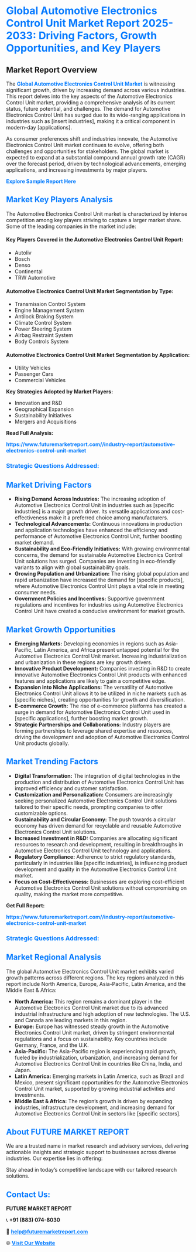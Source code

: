 <h1 style="color: #007BFF;">Global Automotive Electronics Control Unit Market Report 2025-2033: Driving Factors, Growth Opportunities, and Key Players</h1>

<section id="overview">
<h2>Market Report Overview</h2>
<p>The <a href="https://www.futuremarketreport.com//industry-report/automotive-electronics-control-unit-market" style="color: #007BFF; text-decoration: none;"><strong>Global Automotive Electronics Control Unit Market</strong></a> is witnessing significant growth, driven by increasing demand across various industries. This report delves into the key aspects of the Automotive Electronics Control Unit market, providing a comprehensive analysis of its current status, future potential, and challenges. The demand for Automotive Electronics Control Unit has surged due to its wide-ranging applications in industries such as [insert industries], making it a critical component in modern-day [applications].</p>
<p>As consumer preferences shift and industries innovate, the Automotive Electronics Control Unit market continues to evolve, offering both challenges and opportunities for stakeholders. The global market is expected to expand at a substantial compound annual growth rate (CAGR) over the forecast period, driven by technological advancements, emerging applications, and increasing investments by major players.</p>
</section>

<section id="overview">
<p><a href="https://www.futuremarketreport.com//request-sample/reportId=64241" style="color: #007BFF; text-decoration: none;"><strong>Explore Sample Report Here</strong></a></p>
</section>

<section id="key-players">
<h2 style="color: #007BFF;">Market Key Players Analysis</h2>
<p>The Automotive Electronics Control Unit market is characterized by intense competition among key players striving to capture a larger market share. Some of the leading companies in the market include:</p>
<h4>Key Players Covered in the Automotive Electronics Control Unit Report:</h4>
<ul><li>Autoliv</li><li>Bosch</li><li>Denso</li><li>Continental</li><li>TRW Automotive</li></ul>
<h4>Automotive Electronics Control Unit Market Segmentation by Type:</h4>
<ul><li>Transmission Control System</li><li>Engine Management System</li><li>Antilock Braking System</li><li>Climate Control System</li><li>Power Steering System</li><li>Airbag Restraint System</li><li>Body Controls System</li></ul>

<h4>Automotive Electronics Control Unit Market Segmentation by Application:</h4>
<ul><li>Utility Vehicles</li><li>Passenger Cars</li><li>Commercial Vehicles</li></ul>
<p><strong>Key Strategies Adopted by Market Players:</strong></p>
<ul>
<li>Innovation and R&D</li>
<li>Geographical Expansion</li>
<li>Sustainability Initiatives</li>
<li>Mergers and Acquisitions</li>
</ul>
</section>

<section>
<p><strong>Read Full Analysis: </strong></p><a href="https://www.futuremarketreport.com//industry-report/automotive-electronics-control-unit-market" style="color: #007BFF; text-decoration: none;"><strong>https://www.futuremarketreport.com//industry-report/automotive-electronics-control-unit-market</strong></a>
<h3 style="color: #007BFF;">Strategic Questions Addressed:</h3>
</section>

<section id="driving-factors">
<h2 style="color: #007BFF;">Market Driving Factors</h2>
<ul>
<li><strong>Rising Demand Across Industries:</strong> The increasing adoption of Automotive Electronics Control Unit in industries such as [specific industries] is a major growth driver. Its versatile applications and cost-effectiveness make it a preferred choice among manufacturers.</li>
<li><strong>Technological Advancements:</strong> Continuous innovations in production and application technologies have enhanced the efficiency and performance of Automotive Electronics Control Unit, further boosting market demand.</li>
<li><strong>Sustainability and Eco-Friendly Initiatives:</strong> With growing environmental concerns, the demand for sustainable Automotive Electronics Control Unit solutions has surged. Companies are investing in eco-friendly variants to align with global sustainability goals.</li>
<li><strong>Growing Population and Urbanization:</strong> The rising global population and rapid urbanization have increased the demand for [specific products], where Automotive Electronics Control Unit plays a vital role in meeting consumer needs.</li>
<li><strong>Government Policies and Incentives:</strong> Supportive government regulations and incentives for industries using Automotive Electronics Control Unit have created a conducive environment for market growth.</li>
</ul>
</section>

<section id="growth-opportunities">
<h2 style="color: #007BFF;">Market Growth Opportunities</h2>
<ul>
<li><strong>Emerging Markets:</strong> Developing economies in regions such as Asia-Pacific, Latin America, and Africa present untapped potential for the Automotive Electronics Control Unit market. Increasing industrialization and urbanization in these regions are key growth drivers.</li>
<li><strong>Innovative Product Development:</strong> Companies investing in R&D to create innovative Automotive Electronics Control Unit products with enhanced features and applications are likely to gain a competitive edge.</li>
<li><strong>Expansion into Niche Applications:</strong> The versatility of Automotive Electronics Control Unit allows it to be utilized in niche markets such as [specific niches], creating opportunities for growth and diversification.</li>
<li><strong>E-commerce Growth:</strong> The rise of e-commerce platforms has created a surge in demand for Automotive Electronics Control Unit used in [specific applications], further boosting market growth.</li>
<li><strong>Strategic Partnerships and Collaborations:</strong> Industry players are forming partnerships to leverage shared expertise and resources, driving the development and adoption of Automotive Electronics Control Unit products globally.</li>
</ul>
</section>

<section id="trending-factors">
<h2 style="color: #007BFF;">Market Trending Factors</h2>
<ul>
<li><strong>Digital Transformation:</strong> The integration of digital technologies in the production and distribution of Automotive Electronics Control Unit has improved efficiency and customer satisfaction.</li>
<li><strong>Customization and Personalization:</strong> Consumers are increasingly seeking personalized Automotive Electronics Control Unit solutions tailored to their specific needs, prompting companies to offer customizable options.</li>
<li><strong>Sustainability and Circular Economy:</strong> The push towards a circular economy has driven demand for recyclable and reusable Automotive Electronics Control Unit solutions.</li>
<li><strong>Increased Investment in R&D:</strong> Companies are allocating significant resources to research and development, resulting in breakthroughs in Automotive Electronics Control Unit technology and applications.</li>
<li><strong>Regulatory Compliance:</strong> Adherence to strict regulatory standards, particularly in industries like [specific industries], is influencing product development and quality in the Automotive Electronics Control Unit market.</li>
<li><strong>Focus on Cost-Effectiveness:</strong> Businesses are exploring cost-efficient Automotive Electronics Control Unit solutions without compromising on quality, making the market more competitive.</li>
</ul>
</section>

<section>
<p><strong>Get Full Report: </strong></p><a href="https://www.futuremarketreport.com//industry-report/automotive-electronics-control-unit-market" style="color: #007BFF; text-decoration: none;"><strong>https://www.futuremarketreport.com//industry-report/automotive-electronics-control-unit-market</strong></a>
<h3 style="color: #007BFF;">Strategic Questions Addressed:</h3>
</section>


<section id="regional-analysis">
<h2 style="color: #007BFF;">Market Regional Analysis</h2>
<p>The global Automotive Electronics Control Unit market exhibits varied growth patterns across different regions. The key regions analyzed in this report include North America, Europe, Asia-Pacific, Latin America, and the Middle East & Africa:</p>
<ul>
<li><strong>North America:</strong> This region remains a dominant player in the Automotive Electronics Control Unit market due to its advanced industrial infrastructure and high adoption of new technologies. The U.S. and Canada are leading markets in this region.</li>
<li><strong>Europe:</strong> Europe has witnessed steady growth in the Automotive Electronics Control Unit market, driven by stringent environmental regulations and a focus on sustainability. Key countries include Germany, France, and the U.K.</li>
<li><strong>Asia-Pacific:</strong> The Asia-Pacific region is experiencing rapid growth, fueled by industrialization, urbanization, and increasing demand for Automotive Electronics Control Unit in countries like China, India, and Japan.</li>
<li><strong>Latin America:</strong> Emerging markets in Latin America, such as Brazil and Mexico, present significant opportunities for the Automotive Electronics Control Unit market, supported by growing industrial activities and investments.</li>
<li><strong>Middle East & Africa:</strong> The region’s growth is driven by expanding industries, infrastructure development, and increasing demand for Automotive Electronics Control Unit in sectors like [specific sectors].</li>
</ul>
</section>

<footer>
<h2 style="color: #007BFF;">About FUTURE MARKET REPORT</h2>
<p>We are a trusted name in market research and advisory services, delivering actionable insights and strategic support to businesses across diverse industries. Our expertise lies in offering:</p>

<p>Stay ahead in today’s competitive landscape with our tailored research solutions.</p>

<h2 style="color: #007BFF;">Contact Us:</h2>
<p><strong>FUTURE MARKET REPORT</strong></p>
<p>📞 <strong>+91 (883) 074-8030</strong></p>
<p>📧 <strong><a href="mailto:help@futuremarketreport.com" style="color: #007BFF;">help@futuremarketreport.com</a></strong></p>
<p>🌐 <strong><a href="https://www.futuremarketreport.com/" style="color: #007BFF;">Visit Our Website</a></strong></p>
</footer>